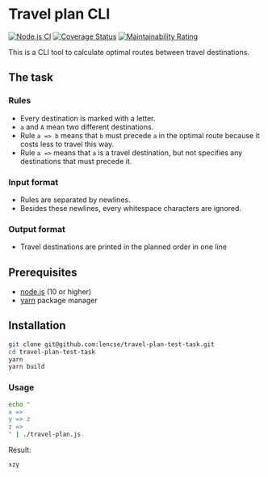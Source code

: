 # Travel plan CLI

[![Node.js CI](https://github.com/lencse/travel-plan-test-task/actions/workflows/default.yml/badge.svg)](https://github.com/lencse/travel-plan-test-task/actions)
[![Coverage Status](https://coveralls.io/repos/github/lencse/travel-plan-test-task/badge.svg?branch=main)](https://coveralls.io/github/lencse/travel-plan-test-task?branch=main)
[![Maintainability Rating](https://sonarcloud.io/api/project_badges/measure?project=lencse_travel-plan-test-task&metric=sqale_rating)](https://sonarcloud.io/dashboard?id=lencse_travel-plan-test-task)

This is a CLI tool to calculate optimal routes between travel destinations.

## The task

### Rules

* Every destination is marked with a letter.
* `a` and `A` mean two different destinations.
* Rule `a => b` means that `b` must precede `a` in the optimal route because it costs less to travel this way.
* Rule `a =>` means that `a` is a travel destination, but not specifies any destinations that must precede it.

### Input format

* Rules are separated by newlines.
* Besides these newlines, every whitespace characters are ignored.

### Output format

* Travel destinations are printed in the planned order in one line

## Prerequisites

* [node.js](https://nodejs.org/) (10 or higher)
* [yarn](https://yarnpkg.com/) package manager

## Installation

```bash
git clone git@github.com:lencse/travel-plan-test-task.git
cd travel-plan-test-task
yarn
yarn build
```

### Usage

```bash
echo "
x =>
y => z
z =>
" | ./travel-plan.js
```

Result:
```
xzy
```